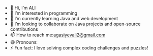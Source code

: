 - 👋 Hi, I’m ALI
- 👀 I’m interested in programming 
- 🌱 I’m currently learning Java and web development
- 💞️ I’m looking to collaborate on Java projects and open-source contributions
- 📫 How to reach me:agasiyevali2@gmail.com
- 😄 Pronouns:
- ⚡ Fun fact: I love solving complex coding challenges and puzzles!

<!---
aliagasiyev/aliagasiyev is a ✨ special ✨ repository because its `README.md` (this file) appears on your GitHub profile.
You can click the Preview link to take a look at your changes.
--->
